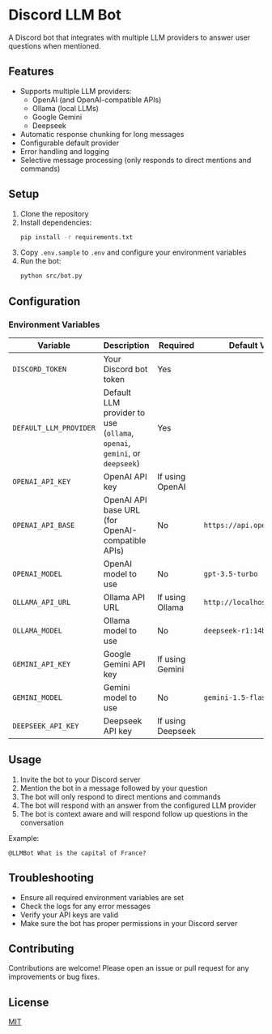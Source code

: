 # Discord LLM Bot

A Discord bot that integrates with multiple LLM providers to answer user questions when mentioned.

## Features

- Supports multiple LLM providers:
  - OpenAI (and OpenAI-compatible APIs)
  - Ollama (local LLMs)
  - Google Gemini
  - Deepseek
- Automatic response chunking for long messages
- Configurable default provider
- Error handling and logging
- Selective message processing (only responds to direct mentions and commands)

## Setup

1. Clone the repository
2. Install dependencies:
   ```bash
   pip install -r requirements.txt
   ```
3. Copy `.env.sample` to `.env` and configure your environment variables
4. Run the bot:
   ```bash
   python src/bot.py
   ```

## Configuration

### Environment Variables

| Variable               | Description                                                                 | Required | Default Value                     |
|------------------------|-----------------------------------------------------------------------------|----------|-----------------------------------|
| `DISCORD_TOKEN`        | Your Discord bot token                                                      | Yes      |                                   |
| `DEFAULT_LLM_PROVIDER` | Default LLM provider to use (`ollama`, `openai`, `gemini`, or `deepseek`)   | Yes      |                                   |
| `OPENAI_API_KEY`       | OpenAI API key                                                              | If using OpenAI |                               |
| `OPENAI_API_BASE`      | OpenAI API base URL (for OpenAI-compatible APIs)                            | No       | `https://api.openai.com/v1`       |
| `OPENAI_MODEL`         | OpenAI model to use                                                         | No       | `gpt-3.5-turbo`                   |
| `OLLAMA_API_URL`       | Ollama API URL                                                              | If using Ollama | `http://localhost:11434`      |
| `OLLAMA_MODEL`         | Ollama model to use                                                         | No       | `deepseek-r1:14b`                 |
| `GEMINI_API_KEY`       | Google Gemini API key                                                       | If using Gemini |                               |
| `GEMINI_MODEL`         | Gemini model to use                                                         | No       | `gemini-1.5-flash`                |
| `DEEPSEEK_API_KEY`     | Deepseek API key                                                            | If using Deepseek |                             |

## Usage

1. Invite the bot to your Discord server
2. Mention the bot in a message followed by your question
3. The bot will only respond to direct mentions and commands
4. The bot will respond with an answer from the configured LLM provider
5. The bot is context aware and will respond follow up questions in the conversation

Example:
```
@LLMBot What is the capital of France?
```

## Troubleshooting

- Ensure all required environment variables are set
- Check the logs for any error messages
- Verify your API keys are valid
- Make sure the bot has proper permissions in your Discord server

## Contributing

Contributions are welcome! Please open an issue or pull request for any improvements or bug fixes.

## License

[MIT](LICENSE)
